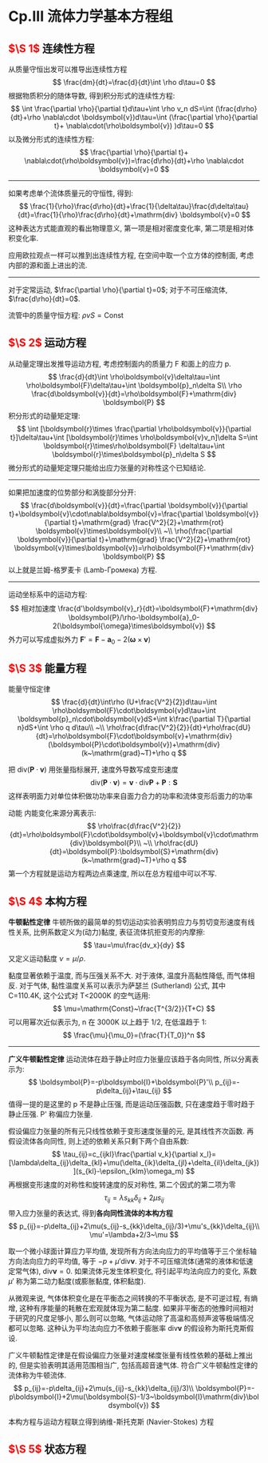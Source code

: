 # Cp.III 流体力学基本方程组

## <font color='red'>$\S 1$  </font>连续性方程

从质量守恒出发可以推导出连续性方程
$$
\frac{dm}{dt}=\frac{d}{dt}\int \rho d\tau=0
$$
根据物质积分的随体导数, 得到积分形式的连续性方程:
$$
\int \frac{\partial \rho}{\partial t}d\tau+\int \rho v_n dS=\int (\frac{d\rho}{dt}+\rho \nabla\cdot \boldsymbol{v})d\tau=\int (\frac{\partial \rho}{\partial t}+ \nabla\cdot(\rho\boldsymbol{v}) )d\tau=0
$$
以及微分形式的连续性方程:
$$
\frac{\partial \rho}{\partial t}+ \nabla\cdot(\rho\boldsymbol{v})=\frac{d\rho}{dt}+\rho \nabla\cdot \boldsymbol{v}=0
$$

---
如果考虑单个流体质量元的守恒性, 得到:
$$
\frac{1}{\rho}\frac{d\rho}{dt}+\frac{1}{\delta\tau}\frac{d\delta\tau}{dt}=\frac{1}{\rho}\frac{d\rho}{dt}+\mathrm{div} \boldsymbol{v}=0
$$
这种表达方式能直观的看出物理意义, 第一项是相对密度变化率, 第二项是相对体积变化率.

应用欧拉观点一样可以推到出连续性方程, 在空间中取一个立方体的控制面, 考虑内部的源和面上进出的流.

---
对于定常运动, $\frac{\partial \rho}{\partial t}=0$; 对于不可压缩流体, $\frac{d\rho}{dt}=0$.

流管中的质量守恒方程: $\rho v S=\mathrm{Const}$

## <font color='red'>$\S 2$  </font>运动方程

从动量定理出发推导运动方程, 考虑控制面内的质量力 F 和面上的应力 p.
$$
\frac{d}{dt}\int \rho\boldsymbol{v}\delta\tau=\int \rho\boldsymbol{F}\delta\tau+\int \boldsymbol{p}_n\delta S\\
\rho \frac{d\boldsymbol{v}}{dt}=\rho\boldsymbol{F}+\mathrm{div} \boldsymbol{P}
$$
积分形式的动量矩定理:
$$
\int [\boldsymbol{r}\times \frac{\partial \rho\boldsymbol{v}}{\partial t}]\delta\tau+\int [\boldsymbol{r}\times \rho\boldsymbol{v}v_n]\delta S=\int \boldsymbol{r}\times\rho\boldsymbol{F} \delta\tau+\int \boldsymbol{r}\times\boldsymbol{p}_n\delta S
$$
微分形式的动量矩定理只能给出应力张量的对称性这个已知结论.

---
如果把加速度的位势部分和涡旋部分分开:
$$
\frac{d\boldsymbol{v}}{dt}=\frac{\partial \boldsymbol{v}}{\partial t}+\boldsymbol{v}\cdot\nabla\boldsymbol{v}=\frac{\partial \boldsymbol{v}}{\partial t}+\mathrm{grad} \frac{V^2}{2}+\mathrm{rot} \boldsymbol{v}\times\boldsymbol{v}\\
~\\
\rho(\frac{\partial \boldsymbol{v}}{\partial t}+\mathrm{grad} \frac{V^2}{2}+\mathrm{rot} \boldsymbol{v}\times\boldsymbol{v})=\rho\boldsymbol{F}+\mathrm{div} \boldsymbol{P}
$$
以上就是兰姆-格罗麦卡 (Lamb-Громека) 方程.

---
运动坐标系中的运动方程:
$$
相对加速度 \frac{d'\boldsymbol{v}_r}{dt}=\boldsymbol{F}+\mathrm{div} \boldsymbol{P}/\rho-\boldsymbol{a}_0-2(\boldsymbol{\omega}\times\boldsymbol{v})
$$
外力可以写成虚拟外力 $\boldsymbol{F}'=\boldsymbol{F}-\boldsymbol{a}_0-2(\boldsymbol{\omega}\times\boldsymbol{v})$

## <font color='red'>$\S 3$  </font>能量方程

能量守恒定律
$$
\frac{d}{dt}\int\rho (U+\frac{V^2}{2})d\tau=\int \rho\boldsymbol{F}\cdot\boldsymbol{v}d\tau+\int \boldsymbol{p}_n\cdot\boldsymbol{v}dS+\int k\frac{\partial T}{\partial n}dS+\int \rho q d\tau\\
~\\
\rho\frac{d\frac{V^2}{2}}{dt}+\rho\frac{dU}{dt}=\rho\boldsymbol{F}\cdot\boldsymbol{v}+\mathrm{div}(\boldsymbol{P}\cdot\boldsymbol{v})+\mathrm{div}(k~\mathrm{grad}~T)+\rho q 
$$

把 $\mathrm{div}(\boldsymbol{P}\cdot\boldsymbol{v})$ 用张量指标展开, 速度外导数写成变形速度
$$
\mathrm{div}(\boldsymbol{P}\cdot\boldsymbol{v})=\boldsymbol{v}\cdot\mathrm{div}\boldsymbol{P}+\boldsymbol{P}:\boldsymbol{S}
$$
这样表明面力对单位体积做功功率来自面力合力的功率和流体变形后面力的功率

动能 内能变化来源分离表示:
$$
\rho\frac{d\frac{V^2}{2}}{dt}=\rho\boldsymbol{F}\cdot\boldsymbol{v}+\boldsymbol{v}\cdot\mathrm{div}\boldsymbol{P}\\
~\\
\rho\frac{dU}{dt}=\boldsymbol{P}:\boldsymbol{S}+\mathrm{div}(k~\mathrm{grad}~T)+\rho q 
$$
第一个方程就是运动方程两边点乘速度, 所以在总方程组中可以不写.

## <font color='red'>$\S 4$  </font>本构方程

**牛顿黏性定律**
牛顿所做的最简单的剪切运动实验表明剪应力与剪切变形速度有线性关系, 比例系数定义为(动力)黏度, 表征流体抗拒变形的内摩擦:
$$
\tau=\mu\frac{dv_x}{dy}
$$
又定义运动黏度 $\nu=\mu/\rho$.

黏度显著依赖于温度, 而与压强关系不大. 对于液体, 温度升高黏性降低, 而气体相反.
对于气体, 黏性温度关系可以表示为萨瑟兰 (Sutherland) 公式, 其中 C=110.4K, 这个公式对 T<2000K 的空气适用:
$$
\mu=\mathrm{Const}~\frac{T^{3/2}}{T+C}
$$
可以用幂次近似表示为, n 在 3000K 以上趋于 1/2, 在低温趋于 1:
$$
\frac{\mu}{\mu_0}=(\frac{T}{T_0})^n
$$

---
**广义牛顿黏性定律**
运动流体在趋于静止时应力张量应该趋于各向同性, 所以分离表示为:
$$
\boldsymbol{P}=-p\boldsymbol{I}+\boldsymbol{P}'\\
p_{ij}=-p\delta_{ij}+\tau_{ij}
$$
值得一提的是这里的 p 不是静止压强, 而是运动压强函数, 只在速度趋于零时趋于静止压强. P' 称偏应力张量.

假设偏应力张量的所有元只线性依赖于变形速度张量的元, 是其线性齐次函数.
再假设流体各向同性, 则上述的依赖关系只剩下两个自由系数:
$$
\tau_{ij}=c_{ijkl}\frac{\partial v_k}{\partial x_l}=[\lambda\delta_{ij}\delta_{kl}+\mu(\delta_{ik}\delta_{jl}+\delta_{il}\delta_{jk})](s_{kl}-\epsilon_{klm}\omega_m)
$$
再根据变形速度的对称性和旋转速度的反对称性, 第二个因式的第二项为零
$$
\tau_{ij}=\lambda s_{kk}\delta_{ij}+2\mu s_{ij}
$$
带入应力张量的表达式, 得到**各向同性流体的本构方程**
$$
p_{ij}=-p\delta_{ij}+2\mu(s_{ij}-s_{kk}\delta_{ij}/3)+\mu's_{kk}\delta_{ij}\\
\mu'=\lambda+2/3~\mu
$$

取一个微小球面计算应力平均值, 发现所有方向法向应力的平均值等于三个坐标轴方向法向应力的平均值, 等于 $-p+\mu'\mathrm{div}\boldsymbol{v}$.
对于不可压缩流体(通常的液体和低速定常气体), $\mathrm{div}\boldsymbol{v}=0$. 如果流体元发生体积变化, 将引起平均法向应力的变化, 系数 $\mu'$ 称为第二动力黏度(或膨胀黏度, 体积黏度).

从微观来说, 气体体积变化是在平衡态之间转换的不平衡状态, 是不可逆过程, 有熵增, 这种有序能量的耗散在宏观就体现为第二黏度. 如果非平衡态的弛豫时间相对于研究的尺度足够小, 那么则可以忽略, 气体运动除了高温和高频声波等极端情况都可以忽略. 这种认为平均法向应力不依赖于膨胀率 $\mathrm{div}\boldsymbol{v}$ 的假设称为斯托克斯假设.

广义牛顿黏性定律是在假设偏应力张量对速度梯度张量有线性依赖的基础上推出的, 但是实验表明其适用范围相当广, 包括高超音速气体. 符合广义牛顿黏性定律的流体称为牛顿流体.
$$
p_{ij}=-p\delta_{ij}+2\mu(s_{ij}-s_{kk}\delta_{ij}/3)\\
\boldsymbol{P}=-p\boldsymbol{I}+2\mu(\boldsymbol{S}-1/3~\boldsymbol{I}\mathrm{div}\boldsymbol{v})
$$

本构方程与运动方程联立得到纳维-斯托克斯 (Navier-Stokes) 方程

## <font color='red'>$\S 5$  </font>状态方程

